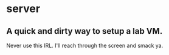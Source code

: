 # server

## A quick and dirty way to setup a lab VM. 

Never use this IRL. I'll reach through the screen and smack ya. 
